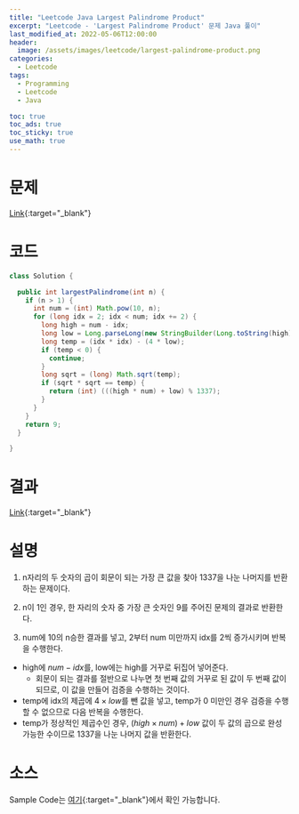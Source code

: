 ```yaml
---
title: "Leetcode Java Largest Palindrome Product"
excerpt: "Leetcode - 'Largest Palindrome Product' 문제 Java 풀이"
last_modified_at: 2022-05-06T12:00:00
header:
  image: /assets/images/leetcode/largest-palindrome-product.png
categories:
  - Leetcode
tags:
  - Programming
  - Leetcode
  - Java

toc: true
toc_ads: true
toc_sticky: true
use_math: true
---
```

# 문제
[Link](https://leetcode.com/problems/largest-palindrome-product/){:target="_blank"}

# 코드
```java
class Solution {

  public int largestPalindrome(int n) {
    if (n > 1) {
      int num = (int) Math.pow(10, n);
      for (long idx = 2; idx < num; idx += 2) {
        long high = num - idx;
        long low = Long.parseLong(new StringBuilder(Long.toString(high)).reverse().toString());
        long temp = (idx * idx) - (4 * low);
        if (temp < 0) {
          continue;
        }
        long sqrt = (long) Math.sqrt(temp);
        if (sqrt * sqrt == temp) {
          return (int) (((high * num) + low) % 1337);
        }
      }
    }
    return 9;
  }

}
```

# 결과
[Link](https://leetcode.com/submissions/detail/694013045/){:target="_blank"}

# 설명
1. n자리의 두 숫자의 곱이 회문이 되는 가장 큰 값을 찾아 1337을 나눈 나머지를 반환하는 문제이다.

2. n이 1인 경우, 한 자리의 숫자 중 가장 큰 숫자인 9를 주어진 문제의 결과로 반환한다.

3. num에 10의 n승한 결과를 넣고, 2부터 num 미만까지 idx를 2씩 증가시키며 반복을 수행한다.
- high에 $num - idx$를, low에는 high를 거꾸로 뒤집어 넣어준다.
  - 회문이 되는 결과를 절반으로 나누면 첫 번째 값의 거꾸로 된 값이 두 번째 값이 되므로, 이 값을 만들어 검증을 수행하는 것이다.
- temp에 idx의 제곱에 $4 \times low$를 뺀 값을 넣고, temp가 0 미만인 경우 검증을 수행 할 수 없으므로 다음 반복을 수행한다.
- temp가 정상적인 제곱수인 경우, $(high \times num) + low$ 값이 두 값의 곱으로 완성 가능한 수이므로 1337을 나눈 나머지 값을 반환한다.

# 소스
Sample Code는 [여기](https://github.com/GracefulSoul/leetcode/blob/master/src/main/java/gracefulsoul/problems/LargestPalindromeProduct.java){:target="_blank"}에서 확인 가능합니다.